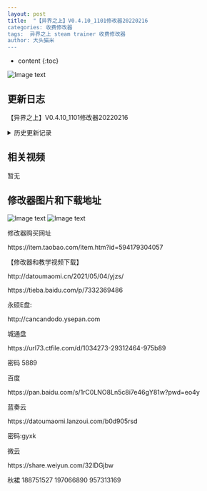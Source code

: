 ```yaml
---
layout: post
title:  "【异界之上】V0.4.10_1101修改器20220216
categories: 收费修改器
tags:  异界之上 steam trainer 收费修改器
author: 大头猫米
---
```


* content
{:toc}

![Image text](https://datoumaomi.github.io/pic/yyy/yijiezhishang/异界之上.jpg)

##  更新日志

【异界之上】V0.4.10_1101修改器20220216




<details>
<summary>历史更新记录</summary>
【异界之上】v0.1.00_2501版修改器20210508<p></p>
增加了wegame版修改,添加了猫猫币修改<p></p>
【异界之上】v0.1.00_2901版修改器20210509<p></p>
【异界之上】V0.2.02_0203版修改器20210603<p></p>
【异界之上】V0.3.02_2402版修改器20210625<p></p>
【异界之上】V0.3.02_2502版修改器20210626<p></p>
【异界之上】V0.3.02_2901版修改器20210703<p></p>
【异界之上】V0.3.03_2201版修改器20211130<p></p>
【异界之上】V0.4.09_2701版修改器20220128<p></p>
【异界之上】V1.0.08_3101版修改器20220105<p></p>
【异界之上】V1.0.09_0501版修改器20220106<p></p>
【异界之上】V0.4.10_1101修改器20220216<p></p>
</details>

## 相关视频
暂无

## 修改器图片和下载地址

![Image text](https://datoumaomi.github.io/pic/yyy/yijiezhishang/异界之上.jpg)
![Image text](https://datoumaomi.github.io/pic/yyy/yijiezhishang/异界之上.png)




<p></p>
修改器购买网址
<p></p>
https://item.taobao.com/item.htm?id=594179304057
<p></p>
【修改器和教学视频下载】
<p></p>
http://datoumaomi.cn/2021/05/04/yjzs/
<p></p>
https://tieba.baidu.com/p/7332369486
<p></p>
永硕E盘:
<p></p>
http://cancandodo.ysepan.com
<p></p>
城通盘
<p></p>
https://url73.ctfile.com/d/1034273-29312464-975b89
<p></p>
密码 5889
<p></p>
百度
<p></p>
https://pan.baidu.com/s/1rC0LNO8Ln5c8i7e46gY81w?pwd=eo4y
<p></p>
蓝奏云
<p></p>
https://datoumaomi.lanzoui.com/b0d905rsd
<p></p>
密码:gyxk
<p></p>
微云
<p></p>
https://share.weiyun.com/32lDGjbw
<p></p>
<p>秋裙 188751527 197066890 957313169</p>
